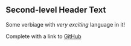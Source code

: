 ## Second-level Header Text

Some verbiage with *very exciting* language in it!

Complete with a link to [GitHub]()
